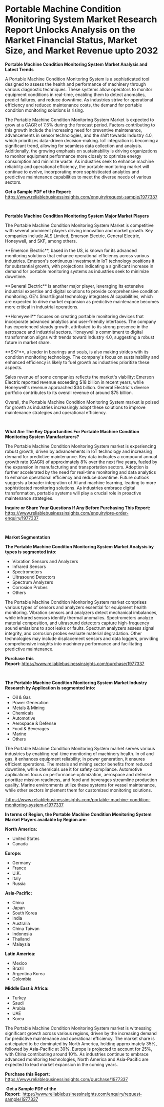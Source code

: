 <p><h1>Portable Machine Condition Monitoring System Market Research Report Unlocks Analysis on the Market Financial Status, Market Size, and Market Revenue upto 2032</h1></p><p><strong>Portable Machine Condition Monitoring System Market Analysis and Latest Trends</strong></p>
<p><p>A Portable Machine Condition Monitoring System is a sophisticated tool designed to assess the health and performance of machinery through various diagnostic techniques. These systems allow operators to monitor equipment conditions in real-time, enabling them to detect anomalies, predict failures, and reduce downtime. As industries strive for operational efficiency and reduced maintenance costs, the demand for portable condition monitoring solutions is rising.</p><p>The Portable Machine Condition Monitoring System Market is expected to grow at a CAGR of 7.5% during the forecast period. Factors contributing to this growth include the increasing need for preventive maintenance, advancements in sensor technologies, and the shift towards Industry 4.0, which prioritizes data-driven decision-making. IoT integration is becoming a significant trend, allowing for seamless data collection and analysis. Additionally, the growing emphasis on sustainability is driving organizations to monitor equipment performance more closely to optimize energy consumption and minimize waste. As industries seek to enhance machine reliability and operational efficiency, the portable monitoring market will continue to evolve, incorporating more sophisticated analytics and predictive maintenance capabilities to meet the diverse needs of various sectors.</p></p>
<p><strong>Get a Sample PDF of the Report:&nbsp;</strong> <a href="https://www.reliablebusinessinsights.com/enquiry/request-sample/1977337?utm_campaign=2313&utm_medium=2&utm_source=Github&utm_content=ia&utm_term=12042025&utm_id=portable-machine-condition-monitoring-system">https://www.reliablebusinessinsights.com/enquiry/request-sample/1977337</a></p>
<p>&nbsp;</p>
<p><strong>Portable Machine Condition Monitoring System Major Market Players</strong></p>
<p><p>The Portable Machine Condition Monitoring System Market is competitive with several prominent players driving innovation and market growth. Key companies include ALS Limited, Emerson Electric, General Electric, Honeywell, and SKF, among others.</p><p>**Emerson Electric**, based in the US, is known for its advanced monitoring solutions that enhance operational efficiency across various industries. Emerson's continuous investment in IoT technology positions it for substantial growth, with projections indicating a significant increase in demand for portable monitoring systems as industries seek to minimize downtime.</p><p>**General Electric** is another major player, leveraging its extensive industrial expertise and digital solutions to provide comprehensive condition monitoring. GE's SmartSignal technology integrates AI capabilities, which are expected to drive market expansion as predictive maintenance becomes more critical in industrial operations.</p><p>**Honeywell** focuses on creating portable monitoring devices that incorporate advanced analytics and user-friendly interfaces. The company has experienced steady growth, attributed to its strong presence in the aerospace and industrial sectors. Honeywell's commitment to digital transformation aligns with trends toward Industry 4.0, suggesting a robust future in market share.</p><p>**SKF**, a leader in bearings and seals, is also making strides with its condition monitoring technology. The company's focus on sustainability and enhanced efficiency is likely to fuel growth as industries prioritize these aspects.</p><p>Sales revenue of some companies reflects the market's viability: Emerson Electric reported revenue exceeding $18 billion in recent years, while Honeywell's revenue approached $34 billion. General Electric's diverse portfolio contributes to its overall revenue of around $75 billion.</p><p>Overall, the Portable Machine Condition Monitoring System market is poised for growth as industries increasingly adopt these solutions to improve maintenance strategies and operational efficiency.</p></p>
<p>&nbsp;</p>
<p><strong>What Are The Key Opportunities For Portable Machine Condition Monitoring System Manufacturers?</strong></p>
<p><p>The Portable Machine Condition Monitoring System market is experiencing robust growth, driven by advancements in IoT technology and increasing demand for predictive maintenance. Key data indicates a compound annual growth rate (CAGR) of approximately 8% over the next five years, fueled by the expansion in manufacturing and transportation sectors. Adoption is further accelerated by the need for real-time monitoring and data analytics to enhance operational efficiency and reduce downtime. Future outlook suggests a broader integration of AI and machine learning, leading to more sophisticated monitoring solutions. As industries embrace digital transformation, portable systems will play a crucial role in proactive maintenance strategies.</p></p>
<p><strong>Inquire or Share Your Questions If Any Before Purchasing This Report:</strong> <a href="https://www.reliablebusinessinsights.com/enquiry/pre-order-enquiry/1977337?utm_campaign=2313&utm_medium=2&utm_source=Github&utm_content=ia&utm_term=12042025&utm_id=portable-machine-condition-monitoring-system">https://www.reliablebusinessinsights.com/enquiry/pre-order-enquiry/1977337</a></p>
<p>&nbsp;</p>
<p><strong>Market Segmentation</strong></p>
<p><strong>The Portable Machine Condition Monitoring System Market Analysis by types is segmented into:</strong></p>
<p><ul><li>Vibration Sensors and Analyzers</li><li>Infrared Sensors</li><li>Spectrometers</li><li>Ultrasound Detectors</li><li>Spectrum Analyzers</li><li>Corrosion Probes</li><li>Others</li></ul></p>
<p><p>The Portable Machine Condition Monitoring System market comprises various types of sensors and analyzers essential for equipment health monitoring. Vibration sensors and analyzers detect mechanical imbalances, while infrared sensors identify thermal anomalies. Spectrometers analyze material composition, and ultrasound detectors capture high-frequency sound emissions to spot leaks or faults. Spectrum analyzers assess signal integrity, and corrosion probes evaluate material degradation. Other technologies may include displacement sensors and data loggers, providing comprehensive insights into machinery performance and facilitating predictive maintenance.</p></p>
<p><strong>Purchase this Report:&nbsp;</strong><a href="https://www.reliablebusinessinsights.com/purchase/1977337?utm_campaign=2313&utm_medium=2&utm_source=Github&utm_content=ia&utm_term=12042025&utm_id=portable-machine-condition-monitoring-system">https://www.reliablebusinessinsights.com/purchase/1977337</a></p>
<p>&nbsp;</p>
<p><strong>The Portable Machine Condition Monitoring System Market Industry Research by Application is segmented into:</strong></p>
<p><ul><li>Oil & Gas</li><li>Power Generation</li><li>Metals & Mining</li><li>Chemicals</li><li>Automotive</li><li>Aerospace & Defense</li><li>Food & Beverages</li><li>Marine</li><li>Others</li></ul></p>
<p><p>The Portable Machine Condition Monitoring System market serves various industries by enabling real-time monitoring of machinery health. In oil and gas, it enhances equipment reliability; in power generation, it ensures efficient operations. The metals and mining sector benefits from reduced downtime, while chemicals use it for safety compliance. Automotive applications focus on performance optimization, aerospace and defense prioritize mission readiness, and food and beverages streamline production quality. Marine environments utilize these systems for vessel maintenance, while other sectors implement them for customized monitoring solutions.</p></p>
<p><a href="https://www.reliablebusinessinsights.com/portable-machine-condition-monitoring-system-r1977337?utm_campaign=2313&utm_medium=2&utm_source=Github&utm_content=ia&utm_term=12042025&utm_id=portable-machine-condition-monitoring-system">&nbsp;https://www.reliablebusinessinsights.com/portable-machine-condition-monitoring-system-r1977337</a></p>
<p><strong>In terms of Region, the Portable Machine Condition Monitoring System Market Players available by Region are:</strong></p>
<p>
    <p> <strong> North America: </strong>
        <ul>
            <li>United States</li>
            <li>Canada</li>
        </ul>
        </p> 
    <p> <strong> Europe: </strong>
        <ul>
            <li>Germany</li>
            <li>France</li>
            <li>U.K.</li>
            <li>Italy</li>
            <li>Russia</li>
        </ul>
        </p> 
    <p> <strong> Asia-Pacific: </strong>
        <ul>
            <li>China</li>
            <li>Japan</li>
            <li>South Korea</li>
            <li>India</li>
            <li>Australia</li>
            <li>China Taiwan</li>
            <li>Indonesia</li>
            <li>Thailand</li>
            <li>Malaysia</li>
        </ul>
        </p> 
    <p> <strong> Latin America: </strong>
        <ul>
            <li>Mexico</li>
            <li>Brazil</li>
            <li>Argentina Korea</li>
            <li>Colombia</li>
        </ul>
        </p> 
    <p> <strong> Middle East & Africa: </strong>
        <ul>
            <li>Turkey</li>
            <li>Saudi</li>
            <li>Arabia</li>
            <li>UAE</li>
            <li>Korea</li>
        </ul>
    </p>
    </p>
<p><p>The Portable Machine Condition Monitoring System market is witnessing significant growth across various regions, driven by the increasing demand for predictive maintenance and operational efficiency. The market share is anticipated to be dominated by North America, holding approximately 35%, followed by Asia-Pacific at 30%. Europe is projected to account for 25%, with China contributing around 10%. As industries continue to embrace advanced monitoring technologies, North America and Asia-Pacific are expected to lead market expansion in the coming years.</p></p>
<p><strong>Purchase this Report: </strong><a href="https://www.reliablebusinessinsights.com/purchase/1977337?utm_campaign=2313&utm_medium=2&utm_source=Github&utm_content=ia&utm_term=12042025&utm_id=portable-machine-condition-monitoring-system">https://www.reliablebusinessinsights.com/purchase/1977337</a></p>
<p>&nbsp;<strong>Get a Sample PDF of the Report:&nbsp;&nbsp;</strong><a href="https://www.reliablebusinessinsights.com/enquiry/request-sample/1977337?utm_campaign=2313&utm_medium=2&utm_source=Github&utm_content=ia&utm_term=12042025&utm_id=portable-machine-condition-monitoring-system">https://www.reliablebusinessinsights.com/enquiry/request-sample/1977337</a></p>
<p><strong></strong></p>
<p><p></p><p></p><p></p></p>
